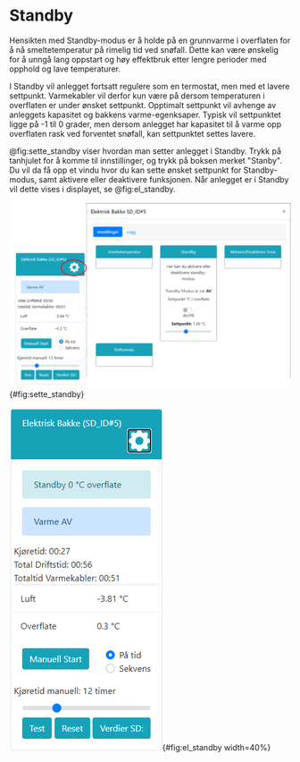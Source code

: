 # Standby

Hensikten med Standby-modus er å holde på en grunnvarme i overflaten for å nå smeltetemperatur på rimelig tid ved snøfall. Dette kan være ønskelig for å unngå lang oppstart og høy effektbruk etter lengre perioder med opphold og lave temperaturer.

I Standby vil anlegget fortsatt regulere som en termostat, men med et lavere settpunkt. Varmekabler vil derfor kun være på dersom temperaturen i overflaten er under ønsket settpunkt. Opptimalt settpunkt vil avhenge av anleggets kapasitet og bakkens varme-egenksaper. Typisk vil settpunktet ligge på -1 til 0 grader, men dersom anlegget har kapasitet til å varme opp overflaten rask ved forventet snøfall, kan settpunktet settes lavere.

@fig:sette_standby viser hvordan man setter anlegget i Standby. Trykk på tanhjulet for å komme til innstillinger, og trykk på boksen merket "Stanby". Du vil da få opp et vindu hvor du kan sette ønsket settpunkt for Standby-modus, samt aktivere eller deaktivere funksjonen. Når anlegget er i Standby vil dette vises i displayet, se @fig:el_standby.

![Sette applikasjonen i Standby](sette_standby.png){#fig:sette_standby}

![Applikasjon i Standby](el_standby.png){#fig:el_standby width=40%}